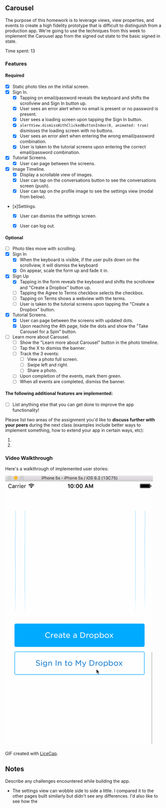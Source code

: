 
## Carousel

The purpose of this homework is to leverage views, view properties, and events to create a high fidelity prototype that is difficult to distinguish from a production app. We're going to use the techniques from this week to implement the Carousel app from the signed out state to the basic signed in state.

Time spent: 13

### Features

#### Required

- [x] Static photo tiles on the initial screen.
- [x] Sign In.
  - [x] Tapping on email/password reveals the keyboard and shifts the scrollview and Sign In button up.
  - [x] User sees an error alert when no email is present or no password is present.
  - [x] User sees a loading screen upon tapping the Sign In button.
  - [x] ```alertView.dismissWithClickedButtonIndex(0, animated: true)``` dismisses the loading screen with no buttons.
  - [x] User sees an error alert when entering the wrong email/password combination.
  - [x] User is taken to the tutorial screens upon entering the correct email/password combination.
- [x] Tutorial Screens.
  - [x] User can page between the screens.
- [x] Image Timeline.
  - [x] Display a scrollable view of images.
  - [x] User can tap on the conversations button to see the conversations screen (push).
  - [x] User can tap on the profile image to see the settings view (modal from below).
- [x]Settings.
  - [x] User can dismiss the settings screen.
  - [x] User can log out.



#### Optional

- [ ] Photo tiles move with scrolling.
- [x] Sign In
  - [x] When the keyboard is visible, if the user pulls down on the scrollview, it will dismiss the keyboard
  - [x] On appear, scale the form up and fade it in.
- [x] Sign Up
  - [x] Tapping in the form reveals the keyboard and shifts the scrollview and "Create a Dropbox" button up.
  - [ ] Tapping the Agree to Terms checkbox selects the checkbox.
  - [ ] Tapping on Terms shows a webview with the terms.
  - [ ] User is taken to the tutorial screens upon tapping the "Create a Dropbox" button.
- [x] Tutorial Screens.
  - [x] User can page between the screens with updated dots.
  - [x] Upon reaching the 4th page, hide the dots and show the "Take Carousel for a Spin" button.
- [ ] Learn more about Carousel.
  - [ ] Show the "Learn more about Carousel" button in the photo timeline.
  - [ ] Tap the X to dismiss the banner.
  - [ ] Track the 3 events:
    - [ ] View a photo full screen.
    - [ ] Swipe left and right.
    - [ ] Share a photo.
  - [ ] Upon completion of the events, mark them green.
  - [ ] When all events are completed, dismiss the banner.

#### The following **additional** features are implemented:

- [ ] List anything else that you can get done to improve the app functionality!

Please list two areas of the assignment you'd like to **discuss further with your peers** during the next class (examples include better ways to implement something, how to extend your app in certain ways, etc):

1. 
2. 

### Video Walkthrough 

Here's a walkthrough of implemented user stories:

<img src='homework2.gif' title='Video Walkthrough' width='' alt='Video Walkthrough' />

GIF created with [LiceCap](http://www.cockos.com/licecap/).

## Notes

Describe any challenges encountered while building the app.

* The settings view can wobble side to side a little. I compared it to the other pages built similarly but didn't see any differences. I'd also like to see how the 



